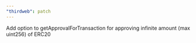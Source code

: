 ```yaml
---
"thirdweb": patch
---
```


Add option to getApprovalForTransaction for approving infinite amount (max uint256) of ERC20
